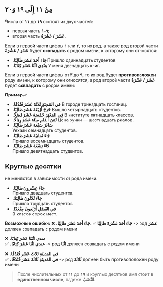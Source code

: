 ﻿مِنْ ١١ إِلَى ١٩ وَ٢٠
---
ْЧисла от **١١** до **١٩** состоят из двух частей:
  - первая часть **٩–١**;
  - вторая часть  **عَشَرَ / عَشْرَةُ**.
        
Если в первой части цифры ١ или ٢, то их род, а также род второй части **عَشَرَ / عَشْرَةُ** будет **совпадать** с родом имени, к которому они относятся:


-   **.جَاءَ أَحَدَ عَشَرَ طَالِبًا** 
Пришло одиннадцать студентов.
- **.عِنْدِي اثْنَا عَشَرَ كِتَابًا** 
У меня двенадцать книг.


Если в первой части цифры от **٣** до **٩**, то их род будет **противоположен** роду имени, к которому они относятся, а род второй части **عَشَرَ / عَشْرَةُ** будет **совпадать** с родом имени:
    

**Примеры:**

-   **.في المَدينَةِ ثَلاثَةَ عَشَرَ فُنْدُقًا**
В городе тринадцать гостиниц.
-   **.خَرَجَ أَرْبَعَةَ عَشَرَ طالِبًا** 
Вышло четырнадцать студентов.
- **.فِي المَعْهَدِ خَمْسَةَ عَشَرَ فَصْلًا**
   В институте пятнадцать классов.
-   **.ثَمَنُ القَلَمِ سِتَّةَ عَشَرَ رِيَالًا**
Цена ручки — шестнадцать риалов.
-   **.سَافَرَ سَبْعَةَ عَشَرَ طالِبًا**  
    Уехали семнадцать студентов.
-   **.جَاءَ ثَمانِيَةَ عَشَرَ طالِبًا**  
    Пришло восемнадцать студентов.
-   **.جَاءَ تِسْعَةَ عَشَرَ طالِبًا**  
    Пришло девятнадцать студентов.

Круглые десятки
--
не меняются в зависимости от рода имени.
-   **.جَاءَ عِشْرونَ طالِبًا**  
    Пришло двадцать студентов.
-   **.جَاءَ ثَلاثُونَ طالِبَةً**  
    Пришло тридцать студенток.
-   **.في الفَصْلِ أَرْبَعونَ مِقْعَدًا**  
    В классе сорок мест.

**Возможные ошибки:**
❌ **.جَاءَ أَحَدَ عَشْرَةَ طالِبًا** 
✅ **.جَاءَ أَحَدَ عَشَرَ طالِبًا**
-> род **عَشَرَ** должен совпадать с родом имени


❌ **.عندي اثْنَتَا عَشَرَ كِتابًا**   
✅ **.عندي اثْنَا عَشَرَ كِتابًا**
-> род **اثْنَا** должен совпадать с родом имени

❌ **.في المَدينَةِ ثَلاثَ عَشَر فُنْدُقًا**  
✅ **.في المَدينَةِ ثَلاثَةَ عَشَرَ فُنْدُقًا**
-> род **ثَلاثَةَ** должен быть противоположен роду имени

> После числительных от **١١** до **١٩** и круглых десятков имя стоит в **единственном числе**, падеже **النَّصْبُ**.


